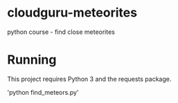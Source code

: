# cloudguru-meteorites
python course - find close meteorites

# Running

This project requires Python 3 and the requests package.

'python find_meteors.py'